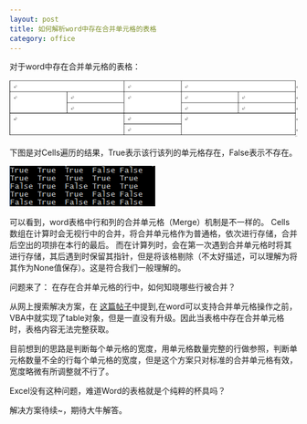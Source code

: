 ```yaml
---
layout: post
title: 如何解析word中存在合并单元格的表格
category: office
---
```


对于word中存在合并单元格的表格： 

![](/images/blog/table.png)
 
下图是对Cells遍历的结果，True表示该行该列的单元格存在，False表示不存在。 

![](/images/blog/cells.png)

可以看到，word表格中行和列的合并单元格（Merge）机制是不一样的。 
Cells数组在计算时会无视行中的合并，将合并单元格作为普通格，依次进行存储，合并后空出的项排在本行的最后。 
而在计算列时，会在第一次遇到合并单元格时将其进行存储，其后遇到时保留其指针，但是将该格剔除（不太好描述，可以理解为将其作为None值保存）。这是符合我们一般理解的。 

问题来了： 
在存在合并单元格的行中，如何知晓哪些行被合并？ 

从网上搜索解决方案，在 [这篇帖子](http://www.xtremevbtalk.com/showthread.php?t=307600)中提到,在word可以支持合并单元格操作之前，VBA中就实现了table对象，但是一直没有升级。因此当表格中存在合并单元格时，表格内容无法完整获取。 

目前想到的思路是判断每个单元格的宽度，用单元格数量完整的行做参照，判断单元格数量不全的行每个单元格的宽度，但是这个方案只对标准的合并单元格有效，宽度略微有所调整就不行了。 

Excel没有这种问题，难道Word的表格就是个纯粹的杯具吗？ 

解决方案待续~，期待大牛解答。 
